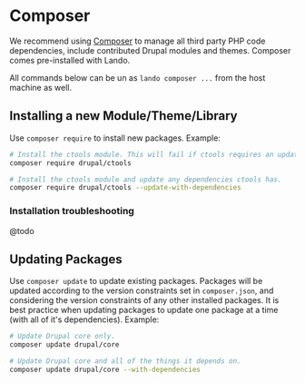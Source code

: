 Composer
========

We recommend using [Composer](https://getcomposer.org) to manage all third party PHP code dependencies, include contributed Drupal modules and themes.  Composer comes pre-installed with Lando.

All commands below can be un as `lando composer ...` from the host machine as well.

Installing a new Module/Theme/Library
-------------------------------------
Use `composer require` to install new packages. Example:

```bash
# Install the ctools module. This will fail if ctools requires an update to one of your existing dependencies.
composer require drupal/ctools

# Install the ctools module and update any dependencies ctools has.
composer require drupal/ctools --update-with-dependencies
```

### Installation troubleshooting

@todo

Updating Packages
-----------------
Use `composer update` to update existing packages.  Packages will be updated according to the version constraints set in `composer.json`, and considering the version constraints of any other installed packages. It is best practice when updating packages to update one package at a time (with all of it's dependencies). Example:

```bash
# Update Drupal core only.
composer update drupal/core

# Update Drupal core and all of the things it depends on.
composer update drupal/core --with-dependencies
```
